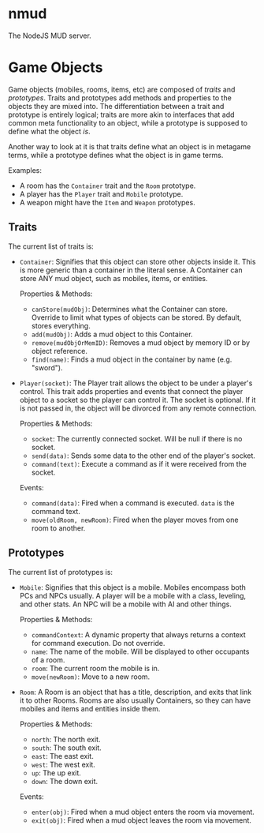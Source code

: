 nmud
====
The NodeJS MUD server.

Game Objects
============
Game objects (mobiles, rooms, items, etc) are composed of *traits* and
*prototypes*. Traits and prototypes add methods and properties to the objects 
they are mixed into. The differentiation between a trait and prototype is
entirely logical; traits are more akin to interfaces that add common meta
functionality to an object, while a prototype is supposed to define what
the object *is*.

Another way to look at it is that traits define what an object is in metagame
terms, while a prototype defines what the object is in game terms.

Examples:

* A room has the `Container` trait and the `Room` prototype.
* A player has the `Player` trait and `Mobile` prototype.
* A weapon might have the `Item` and `Weapon` prototypes.

Traits
------
The current list of traits is:

* `Container`: Signifies that this object can store other objects inside it.
  This is more generic than a container in the literal sense. A Container can
  store ANY mud object, such as mobiles, items, or entities.
  
  Properties & Methods: 
    * `canStore(mudObj)`: Determines what the Container can store. Override to
    limit what types of objects can be stored. By default, stores everything.
    * `add(mudObj)`: Adds a mud object to this Container.
    * `remove(mudObjOrMemID)`: Removes a mud object by memory ID or by object
      reference.
    * `find(name)`: Finds a mud object in the container by name (e.g. "sword").
    
* `Player(socket)`: The Player trait allows the object to be under a player's
   control. This trait adds properties and events that connect the player object
   to a socket so the player can control it. The socket is optional. If it is
   not passed in, the object will be divorced from any remote connection.
  
  Properties & Methods:
    * `socket`: The currently connected socket. Will be null if there is no
       socket.
    * `send(data)`: Sends some data to the other end of the player's socket.
    * `command(text)`: Execute a command as if it were received from the socket.

  Events:
    * `command(data)`: Fired when a command is executed. `data` is the command
      text.
    * `move(oldRoom, newRoom)`: Fired when the player moves from one room to
       another.
    
Prototypes
----------
The current list of prototypes is:

* `Mobile`: Signifies that this object is a mobile. Mobiles encompass both PCs
  and NPCs usually. A player will be a mobile with a class, leveling, and other
  stats. An NPC will be a mobile with AI and other things.
  
  Properties & Methods:
    * `commandContext`: A dynamic property that always returns a context for
      command execution. Do not override.
    * `name`: The name of the mobile. Will be displayed to other occupants of a
      room.
    * `room`: The current room the mobile is in.
    * `move(newRoom)`: Move to a new room.
    
* `Room`: A Room is an object that has a title, description, and exits that link
  it to other Rooms. Rooms are also usually Containers, so they can have mobiles
  and items and entities inside them.
  
  Properties & Methods:
    * `north`: The north exit.
    * `south`: The south exit.
    * `east`: The east exit.
    * `west`: The west exit.
    * `up`: The up exit.
    * `down`: The down exit.
    
  Events:
    * `enter(obj)`: Fired when a mud object enters the room via movement.
    * `exit(obj)`: Fired when a mud object leaves the room via movement.

